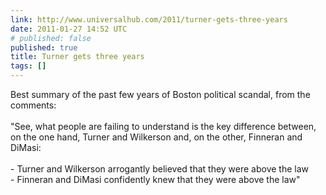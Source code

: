 ```yaml
---
link: http://www.universalhub.com/2011/turner-gets-three-years
date: 2011-01-27 14:52 UTC
# published: false
published: true
title: Turner gets three years
tags: []
---
```


Best summary of the past few years of Boston political scandal, from the comments:<br><br>"See, what people are failing to understand is the key difference between, on the one hand, Turner and Wilkerson and, on the other, Finneran and DiMasi:<br><br>- Turner and Wilkerson arrogantly believed that they were above the law<br>- Finneran and DiMasi confidently knew that they were above the law"
